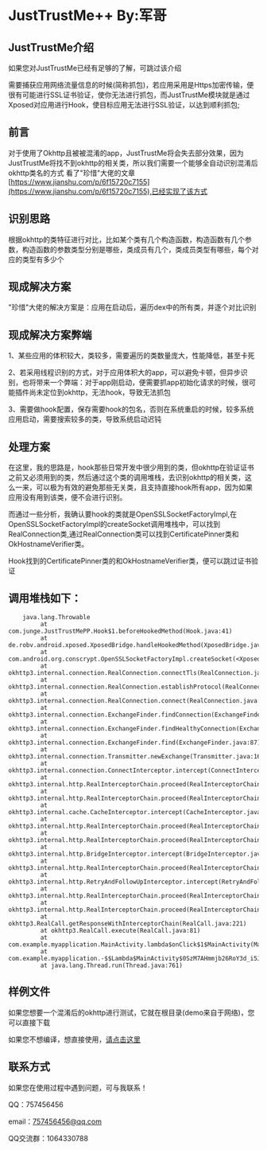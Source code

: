 JustTrustMe++ By:军哥
===================


## JustTrustMe介绍

如果您对JustTrustMe已经有足够的了解，可跳过该介绍

需要捕获应用网络流量信息的时候(简称抓包)，若应用采用是Https加密传输，便很有可能进行SSL证书验证，使你无法进行抓包，而JustTrustMe模块就是通过Xposed对应用进行Hook，使目标应用无法进行SSL验证，以达到顺利抓包;

## 前言
对于使用了Okhttp且被被混淆的app，JustTrustMe将会失去部分效果，因为JustTrustMe将找不到okhttp的相关类，所以我们需要一个能够全自动识别混淆后okhttp类名的方式
看了"珍惜"大佬的文章[https://www.jianshu.com/p/6f15720c7155](https://www.jianshu.com/p/6f15720c7155),已经实现了该方式
## 识别思路
根据okhttp的类特征进行对比，比如某个类有几个构造函数，构造函数有几个参数，构造函数的参数类型分别是哪些，类成员有几个，类成员类型有哪些，每个对应的类型有多少个
## 现成解决方案
"珍惜"大佬的解决方案是：应用在启动后，遍历dex中的所有类，并逐个对比识别
## 现成解决方案弊端
1、某些应用的体积较大，类较多，需要遍历的类数量庞大，性能降低，甚至卡死

2、若采用线程识别的方式，对于应用体积大的app，可以避免卡顿，但异步识别，也将带来一个弊端：对于app刚启动，便需要抓app初始化请求的时候，很可能插件尚未定位到okhttp，无法hook，导致无法抓包

3、需要做hook配置，保存需要hook的包名，否则在系统重启的时候，较多系统应用启动，需要搜索较多的类，导致系统启动迟钝
## 处理方案
在这里，我的思路是，hook那些日常开发中很少用到的类，但okhttp在验证证书之前又必须用到的类，然后通过这个类的调用堆栈，去识别okhttp的相关类，这么一来，可以极为有效的避免那些无关类，且支持直接hook所有app，因为如果应用没有用到该类，便不会进行识别。

而通过一些分析，我确认要hook的类就是OpenSSLSocketFactoryImpl,在OpenSSLSocketFactoryImpl的createSocket调用堆栈中，可以找到RealConnection类,通过RealConnection类可以找到CertificatePinner类和OkHostnameVerifier类。

Hook找到的CertificatePinner类的和OkHostnameVerifier类，便可以跳过证书验证

## 调用堆栈如下：
```
    java.lang.Throwable
         at com.junge.JustTrustMePP.Hook$1.beforeHookedMethod(Hook.java:41)
         at de.robv.android.xposed.XposedBridge.handleHookedMethod(XposedBridge.java:340)
         at com.android.org.conscrypt.OpenSSLSocketFactoryImpl.createSocket(<Xposed>)
         at okhttp3.internal.connection.RealConnection.connectTls(RealConnection.java:325)
         at okhttp3.internal.connection.RealConnection.establishProtocol(RealConnection.java:300)
         at okhttp3.internal.connection.RealConnection.connect(RealConnection.java:185)
         at okhttp3.internal.connection.ExchangeFinder.findConnection(ExchangeFinder.java:224)
         at okhttp3.internal.connection.ExchangeFinder.findHealthyConnection(ExchangeFinder.java:107)
         at okhttp3.internal.connection.ExchangeFinder.find(ExchangeFinder.java:87)
         at okhttp3.internal.connection.Transmitter.newExchange(Transmitter.java:169)
         at okhttp3.internal.connection.ConnectInterceptor.intercept(ConnectInterceptor.java:41)
         at okhttp3.internal.http.RealInterceptorChain.proceed(RealInterceptorChain.java:142)
         at okhttp3.internal.http.RealInterceptorChain.proceed(RealInterceptorChain.java:117)
         at okhttp3.internal.cache.CacheInterceptor.intercept(CacheInterceptor.java:94)
         at okhttp3.internal.http.RealInterceptorChain.proceed(RealInterceptorChain.java:142)
         at okhttp3.internal.http.RealInterceptorChain.proceed(RealInterceptorChain.java:117)
         at okhttp3.internal.http.BridgeInterceptor.intercept(BridgeInterceptor.java:93)
         at okhttp3.internal.http.RealInterceptorChain.proceed(RealInterceptorChain.java:142)
         at okhttp3.internal.http.RetryAndFollowUpInterceptor.intercept(RetryAndFollowUpInterceptor.java:88)
         at okhttp3.internal.http.RealInterceptorChain.proceed(RealInterceptorChain.java:142)
         at okhttp3.internal.http.RealInterceptorChain.proceed(RealInterceptorChain.java:117)
         at okhttp3.RealCall.getResponseWithInterceptorChain(RealCall.java:221)
         at okhttp3.RealCall.execute(RealCall.java:81)
         at com.example.myapplication.MainActivity.lambda$onClick$1$MainActivity(MainActivity.java:51)
         at com.example.myapplication.-$$Lambda$MainActivity$0SzM7AHmmjb26RoY3d_i5JLsysk.run(lambda)
         at java.lang.Thread.run(Thread.java:761)
```
## 样例文件
如果您想要一个混淆后的okhttp进行测试，它就在根目录(demo来自于网络)，您可以直接下载

如果您不想编译，想直接使用，[请点击这里](https://github.com/JunGe-Y/JustTrustMePP/tree/master/app/release)
## 联系方式
如果您在使用过程中遇到问题，可与我联系！

QQ：757456456

email：757456456@qq.com

QQ交流群：1064330788
